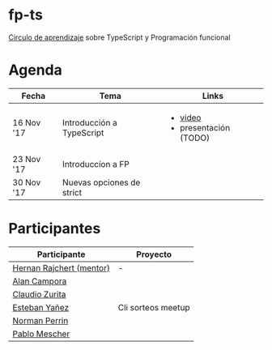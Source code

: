 # fp-ts
[Circulo de aprendizaje](https://raw.githubusercontent.com/circulo-aprendizaje/organizacion) sobre TypeScript y Programación funcional

# Agenda

| Fecha  | Tema | Links |
| ------------- | ------------- | ------------- |
| 16 Nov '17 | Introducción a TypeScript | <ul><li>[video](https://www.youtube.com/watch?v=SYybejXWP7Q)</li><li>presentación (TODO)</li></ul> |
| 23 Nov '17 | Introduccíon a FP | |
| 30 Nov '17 | Nuevas opciones de strict | |

# Participantes

| Participante   | Proyecto |
| ------------- | ------------- | 
| [Hernan Rajchert (mentor)](https://github.com/circulo-aprendizaje/organizacion/blob/master/mensajes/hernan_rajchert.md) | - |  
| [Alan Campora](https://github.com/circulo-aprendizaje/organizacion/blob/master/mensajes/alancampora.md)  | |
| [Claudio Zurita](https://github.com/circulo-aprendizaje/organizacion/blob/master/mensajes/claudio_zurita.md)   | |
| [Esteban Yañez](https://github.com/circulo-aprendizaje/organizacion/blob/master/mensajes/teban.md) | Cli sorteos meetup |
| [Norman Perrin](https://github.com/circulo-aprendizaje/organizacion/blob/master/mensajes/norman_perrin.md) | |
| [Pablo Mescher](https://github.com/circulo-aprendizaje/organizacion/blob/master/mensajes/pablo_mescher.md) | |
